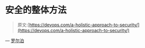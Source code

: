 # 安全的整体方法

> 原文:[https://devops.com/a-holistic-approach-to-security/](https://devops.com/a-holistic-approach-to-security/)

— [罗尔泊](https://devops.com/author/breselman/)